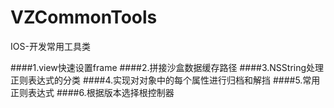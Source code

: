 # VZCommonTools
IOS-开发常用工具类

####1.view快速设置frame
####2.拼接沙盒数据缓存路径
####3.NSString处理正则表达式的分类
####4.实现对对象中的每个属性进行归档和解挡
####5.常用正则表达式
####6.根据版本选择根控制器
